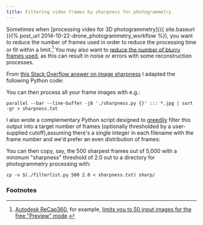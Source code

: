 ```yaml
---
title: Filtering video frames by sharpness for photogrammetry
---
```


Sometimes when [processing video for 3D photogrammetry]({{ site.baseurl }}{% post_url 2014-10-22-drone_photogrammetry_workflow %}), you want to reduce the number of frames used in order to reduce the processing time or fit within a limit.[^recap360] You may also want to [reduce the number of blurry frames used](https://groups.google.com/forum/#!searchin/vsfm/video/vsfm/3nplT9Tmyuw/56UAm497oaMJ), as this can result in noise or errors with some reconstruction processes.

From [this Stack Overflow answer on image sharpness](http://stackoverflow.com/a/26014796) I adapted the following Python code:

<script src="https://gist.github.com/ryanfb/1fee5bda078c786d21f0.js?file=sharpness.py"></script>

You can then process all your frame images with e.g.:

    parallel --bar --line-buffer -j8 './sharpness.py {}' ::: *.jpg | sort -gr > sharpness.txt

I also wrote a complementary Python script designed to [greedily](http://en.wikipedia.org/wiki/Greedy_algorithm) filter this output into a target number of frames (optionally thresholded by a user-supplied cutoff),assuming there's a single integer in each filename with the frame number and we'd prefer an even distribution of frames:

<script src="https://gist.github.com/ryanfb/1fee5bda078c786d21f0.js?file=filterlist.py"></script>

You can then copy, say, the 500 sharpest frames out of 5,000 with a minimum "sharpness" threshold of 2.0 out to a directory for photogrammetry processing with:

    cp -v $(./filterlist.py 500 2.0 < sharpness.txt) sharp/

### Footnotes

[^recap360]: [Autodesk ReCap360](https://recap360.autodesk.com/), for example, [limits you to 50 input images for the free "Preview" mode](http://forums.autodesk.com/t5/photo-on-recap360/image-number-limit/td-p/51/28256).

